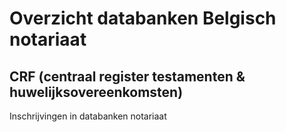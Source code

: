 # Overzicht databanken Belgisch notariaat
## CRF (centraal register testamenten & huwelijksovereenkomsten)


Inschrijvingen in databanken notariaat
